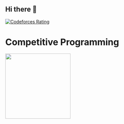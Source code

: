 ## Hi there 👋
<p align="left">

  <a href="https://codeforces.com/profile/The_crawler">
    <img src="https://codeforces-readme-stats.vercel.app/api/badge?username=The_crawler" alt="Codeforces Rating" />
  </a>
</p>

# Competitive Programming
<p float="left">
<img height="205em" src="https://codeforces-readme-stats.vercel.app/api/card?username=The_crawler" /> 
</p>
